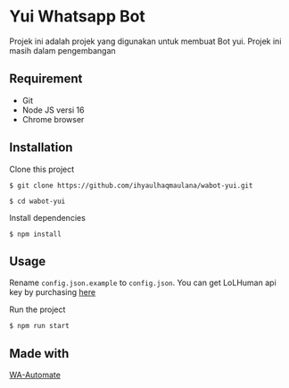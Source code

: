 # Yui Whatsapp Bot
Projek ini adalah projek yang digunakan untuk membuat Bot yui. Projek ini masih dalam pengembangan

## Requirement
  - Git
  - Node JS versi 16
  - Chrome browser

## Installation
Clone this project
```
$ git clone https://github.com/ihyaulhaqmaulana/wabot-yui.git

$ cd wabot-yui
```

Install dependencies
```
$ npm install
```

## Usage
Rename `config.json.example` to `config.json`. You can get LoLHuman api key by purchasing [here](https://api.lolhuman.xyz/)

Run the project 
```
$ npm run start
```

## Made with
[WA-Automate](https://openwa.dev/)


